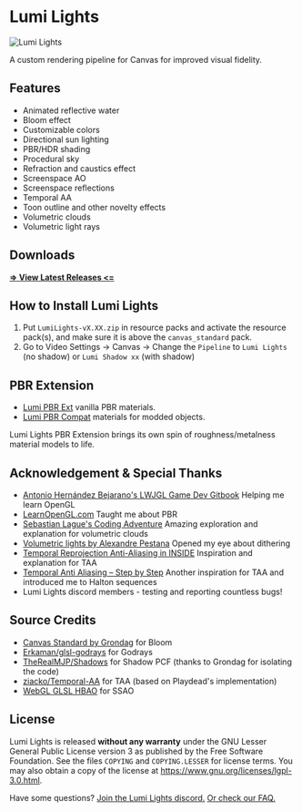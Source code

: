 # Lumi Lights 
![Lumi Lights](https://github.com/spiralhalo/spiralhalo.github.io/raw/main/img/screen2.jpg)

A custom rendering pipeline for Canvas for improved visual fidelity.

## Features

- Animated reflective water
- Bloom effect
- Customizable colors
- Directional sun lighting
- PBR/HDR shading
- Procedural sky
- Refraction and caustics effect
- Screenspace AO
- Screenspace reflections
- Temporal AA
- Toon outline and other novelty effects
- Volumetric clouds
- Volumetric light rays

## Downloads

**[=> View Latest Releases <=](https://github.com/spiralhalo/LumiLights/releases)**

## How to Install Lumi Lights

1. Put `LumiLights-vX.XX.zip` in resource packs and activate the resource pack(s), and make sure it is above the `canvas_standard` pack.
2. Go to Video Settings → Canvas → Change the `Pipeline` to `Lumi Lights` (no shadow) or `Lumi Shadow xx` (with shadow)

## PBR Extension

- [Lumi PBR Ext](https://github.com/spiralhalo/LumiPBRExt) vanilla PBR materials.
- [Lumi PBR Compat](https://github.com/spiralhalo/LumiPBRCompat) materials for modded objects.

Lumi Lights PBR Extension brings its own spin of roughness/metalness material models to life.

## Acknowledgement & Special Thanks

- [Antonio Hernández Bejarano's LWJGL Game Dev Gitbook](https://ahbejarano.gitbook.io/lwjglgamedev/) Helping me learn OpenGL
- [LearnOpenGL.com](https://learnopengl.com/) Taught me about PBR
- [Sebastian Lague's Coding Adventure](https://www.youtube.com/watch?v=4QOcCGI6xOU) Amazing exploration and explanation for volumetric clouds
- [Volumetric lights by Alexandre Pestana](https://www.alexandre-pestana.com/volumetric-lights/) Opened my eye about dithering
- [Temporal Reprojection Anti-Aliasing in INSIDE](https://www.youtube.com/watch?v=2XXS5UyNjjU) Inspiration and explanation for TAA
- [Temporal Anti Aliasing – Step by Step](https://ziyadbarakat.wordpress.com/2020/07/28/temporal-anti-aliasing-step-by-step/) Another inspiration for TAA and introduced me to Halton sequences
- Lumi Lights discord members - testing and reporting countless bugs!

## Source Credits

- [Canvas Standard by Grondag](https://github.com/grondag/canvas) for Bloom
- [Erkaman/glsl-godrays](https://github.com/Erkaman/glsl-godrays) for Godrays
- [TheRealMJP/Shadows](https://github.com/TheRealMJP/Shadows) for Shadow PCF (thanks to Grondag for isolating the code)
- [ziacko/Temporal-AA](https://github.com/ziacko/Temporal-AA) for TAA (based on Playdead's implementation)
- [WebGL GLSL HBAO](https://gist.github.com/transitive-bullshit/6770346) for SSAO

## License

Lumi Lights is released **without any warranty** under the GNU Lesser General Public License version 3 as published by the Free Software Foundation. See the files `COPYING` and `COPYING.LESSER` for license terms. You may also obtain a copy of the license at https://www.gnu.org/licenses/lgpl-3.0.html.

Have some questions? [Join the Lumi Lights discord.](https://discord.gg/qcyBfhxkgk) [Or check our FAQ.](https://gist.github.com/Reeses-Puffs/15a7a093c3144fa8eadfdc7a255ef220)
